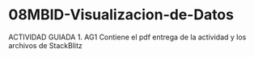 # 08MBID-Visualizacion-de-Datos
ACTIVIDAD GUIADA 1. AG1
Contiene el pdf entrega de la actividad y los archivos de StackBlitz
